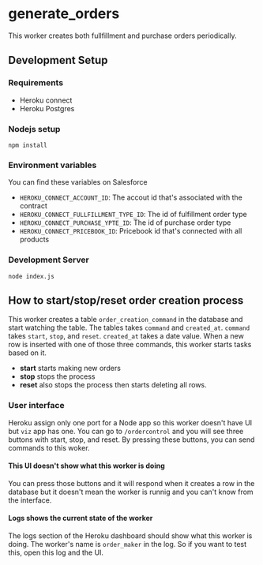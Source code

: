 
# generate_orders

This worker creates both fullfillment and purchase orders periodically.

## Development Setup

### Requirements

- Heroku connect
- Heroku Postgres

### Nodejs setup

```shell
npm install
```

### Environment variables

You can find these variables on Salesforce

- `HEROKU_CONNECT_ACCOUNT_ID`: The accout id that's associated with the contract
- `HEROKU_CONNECT_FULLFILLMENT_TYPE_ID`: The id of fulfillment order type
- `HEROKU_CONNECT_PURCHASE_YPTE_ID`: The id of purchase order type
- `HEROKU_CONNECT_PRICEBOOK_ID`: Pricebook id that's connected with all products

### Development Server

```shell
node index.js
```

## How to start/stop/reset order creation process

This worker creates a table `order_creation_command` in the database and start watching the table.
The tables takes `command` and `created_at`.
`command` takes `start`, `stop`, and `reset`.
`created_at` takes a date value.
When a new row is inserted with one of those three commands, this worker starts tasks based on it.

- **start** starts making new orders
- **stop** stops the process
- **reset** also stops the process then starts deleting all rows.

### User interface

Heroku assign only one port for a Node app so this worker doesn't have UI but `viz` app has one.
You can go to `/ordercontrol` and you will see three buttons with start, stop, and reset.
By pressing these buttons, you can send commands to this woker.

#### This UI doesn't show what this worker is doing

You can press those buttons and it will respond when it creates a row in the database but it doesn't mean the worker is runnig and you can't know from the interface.

#### Logs shows the current state of the worker

The logs section of the Heroku dashboard should show what this worker is doing.
The worker's name is `order_maker` in the log.
So if you want to test this, open this log and the UI.
